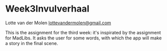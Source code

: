 # Week3Invulverhaal

Lotte van der Molen <lottevandermolen@gmail.com>

This is the assignment for the third week: it's inspirated by the assignment for MadLibs. 
It asks the user for some words, with which the app will make a story in the final scene.


